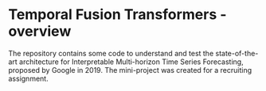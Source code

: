 # Temporal Fusion Transformers - overview
The repository contains some code to understand and test the state-of-the-art architecture for Interpretable Multi-horizon Time Series Forecasting, proposed by Google in 2019. The mini-project was created for a recruiting assignment.
